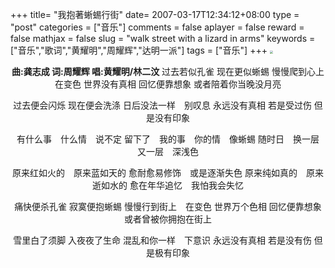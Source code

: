 +++
title= "我抱著蜥蜴行街"
date= 2007-03-17T12:34:12+08:00
type = "post"
categories = ["音乐"]
comments = false
aplayer = false
reward = false
mathjax = false
slug = "walk street with a lizard in arms"
keywords = ["音乐","歌词","黄耀明","周耀辉","达明一派"]
tags = ["音乐"]
+++
<img src="https://ws1.sinaimg.cn/large/006tKfTcgy1fsi2paqnalj31fe0m2dky.jpg" style="zoom:30%" />
<center>

**曲:龚志成 词:周耀辉 唱:黄耀明/林二汶**
过去若似孔雀
现在更似蜥蜴
慢慢爬到心上　在变色
世界没有真相
回忆便靠想象
或者陪着你当晚没月亮

过去便会闪烁
现在便会洗涤
日后没法一样　别叹息
永远没有真相
若是受过伤
但是没有印象

有什么事　什么情　说不定
留下了　我的事　你的情　像蜥蜴
随时日　换一层　又一层　深浅色

原来红如火的　原来蓝如天的
愈耐愈易修饰　或是逐渐失色
原来纯如真的　原来逝如水的
愈在年华追忆　我怕我会失忆

痛快便杀孔雀
寂寞便抱蜥蜴
慢慢行到街上　在变色
世界万个色相
回忆便靠想象
或者曾被你拥抱在街上

雪里白了须脚
入夜夜了生命
混乱和你一样　下意识
永远没有真相
若是没有伤
但是极有印象
</center>
<!--more-->

